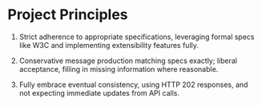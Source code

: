 # Project Principles

1. Strict adherence to appropriate specifications, leveraging formal specs like W3C and implementing extensibility features fully.

2. Conservative message production matching specs exactly; liberal acceptance, filling in missing information where reasonable.

3. Fully embrace eventual consistency, using HTTP 202 responses, and not expecting immediate updates from API calls.
